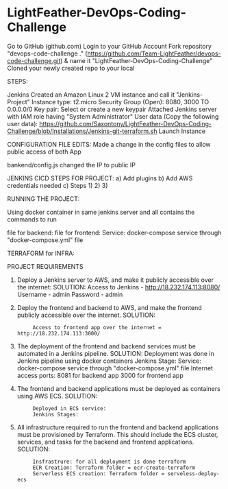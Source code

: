 # LightFeather-DevOps-Coding-Challenge

Go to GitHub (github.com)
Login to your GitHub Account
Fork repository "devops-code-challenge ." (https://github.com/Team-LightFeather/devops-code-challenge.git) & name it "LightFeather-DevOps-Coding-Challenge"
Cloned your newly created repo to your local

STEPS:

Jenkins
Created an Amazon Linux 2 VM instance and call it "Jenkins-Project"
Instance type: t2.micro
Security Group (Open): 8080, 3000 TO 0.0.0.0/0
Key pair: Select or create a new keypair
Attached Jenkins server with IAM role having "System Administrator"
User data (Copy the following user data): https://github.com/Saxontony/LightFeather-DevOps-Coding-Challenge/blob/Installations/Jenkins-git-terraform.sh
Launch Instance

CONFIGURATION FILE EDITS:
Made a change in the config files to allow public access of both App 

bankend/config.js
changed the IP to public IP

JENKINS CICD STEPS FOR PROJECT:
a) Add plugins
b) Add AWS credentials needed
c) Steps
    1)
    2)
    3)



RUNNING THE PROJECT:

Using docker container in same jenkins server and all contains the commands to run 

file for backend: 
file for frontend: 
Service: docker-compose service through "docker-compose.yml" file




TERRAFORM for INFRA:






PROJECT REQUIREMENTS 

1) Deploy a Jenkins server to AWS, and make it publicly accessible over the internet:
SOLUTION: 
            Access to Jenkins - http://18.232.174.113:8080/
                                Username - admin
                                Password - admin
2) Deploy the frontend and backend to AWS, and make the frontend publicly accessible over the internet.
SOLUTION:

            Access to frontend app over the internet = http://18.232.174.113:3000/

3) The deployment of the frontend and backend services must be automated in a Jenkins pipeline.
SOLUTION:
            Deployment was done in Jenkins pipeline using docker containers
            Jenkins Stage:
            Service: docker-compose service through "docker-compose.yml" file
            Internet access ports: 8081 for backend app
                                   3000 for frontend app

4) The frontend and backend applications must be deployed as containers using AWS ECS.
SOLUTION:

            Deployed in ECS service:
            Jenkins Stages: 

5) All infrastructure required to run the frontend and backend applications must be provisioned by Terraform. This should include the ECS cluster, services, and tasks for the backend and frontend applications.
SOLUTION:   

            Insfrastrure: for all deployment is done terraform
            ECR Creation: Terraform folder = ecr-create-terraform
            Serverless ECS creation: Terraform folder = serveless-deploy-ecs

